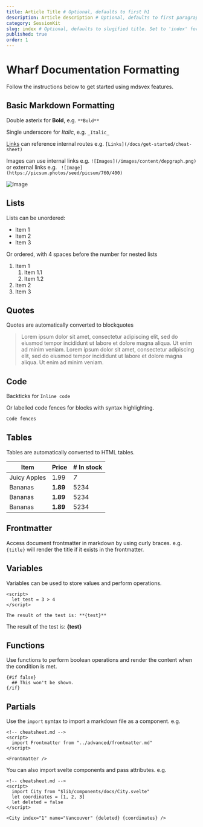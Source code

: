 ```yaml
---
title: Article Title # Optional, defaults to first h1
description: Article description # Optional, defaults to first paragraph
category: SessionKit
slug: index # Optional, defaults to slugified title. Set to 'index' for category index page.
published: true
order: 1
---
```


# Wharf Documentation Formatting

Follow the instructions below to get started using mdsvex features.

## Basic Markdown Formatting

Double asterix for **Bold**, e.g. `**Bold**`

Single underscore for _Italic_, e.g. `_Italic_`

[Links](/docs/get-started/cheat-sheet) can reference internal routes e.g. `[Links](/docs/get-started/cheat-sheet)`

Images can use internal links e.g. `![Images](/images/content/depgraph.png)` or external links e.g. ` ![Image](https://picsum.photos/seed/picsum/760/400)`

![Image](https://picsum.photos/seed/picsum/760/400)

## Lists

Lists can be unordered:

- Item 1
- Item 2
- Item 3

Or ordered, with 4 spaces before the number for nested lists

1. Item 1
   1. Item 1.1
   2. Item 1.2
2. Item 2
3. Item 3

## Quotes

Quotes are automatically converted to blockquotes

> Lorem ipsum dolor sit amet, consectetur adipiscing elit, sed do eiusmod tempor incididunt ut labore et dolore magna aliqua. Ut enim ad minim veniam. Lorem ipsum dolor sit amet, consectetur adipiscing elit, sed do eiusmod tempor incididunt ut labore et dolore magna aliqua. Ut enim ad minim veniam.

## Code

Backticks for `Inline code`

Or labelled code fences for blocks with syntax highlighting.

```bash
Code fences
```

## Tables

Tables are automatically converted to HTML tables.

| Item         | Price    | # In stock |
| ------------ | -------- | ---------- |
| Juicy Apples | 1.99     | _7_        |
| Bananas      | **1.89** | 5234       |
| Bananas      | **1.89** | 5234       |
| Bananas      | **1.89** | 5234       |

## Frontmatter

Access document frontmatter in markdown by using curly braces. e.g. `{title}` will render the title if it exists in the frontmatter.

## Variables

Variables can be used to store values and perform operations.

```svelte
<script>
  let test = 3 > 4
</script>

The result of the test is: **{test}**
```

<script>
  let test = 3 > 4
</script>

The result of the test is: **{test}**

## Functions

Use functions to perform boolean operations and render the content when the condition is met.

```svelte
{#if false}
  ## This won't be shown.
{/if}
```

## Partials

Use the `import` syntax to import a markdown file as a component. e.g.

```svelte
<!-- cheatsheet.md -->
<script>
  import Frontmatter from "../advanced/frontmatter.md"
</script>

<Frontmatter />
```

You can also import svelte components and pass attributes. e.g.

```svelte
<!-- cheatsheet.md -->
<script>
  import City from "$lib/components/docs/City.svelte"
  let coordinates = [1, 2, 3]
  let deleted = false
</script>

<City index="1" name="Vancouver" {deleted} {coordinates} />
```
